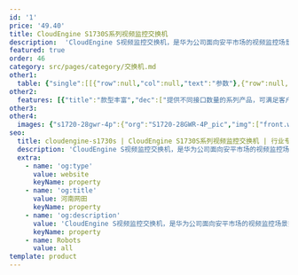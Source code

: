 ```yaml
---
id: '1'
price: '49.40'
title: CloudEngine S1730S系列视频监控交换机
description:  'CloudEngine S视频监控交换机，是华为公司面向安平市场的视频监控场景推出的全新交换机系列。'
featured: true
order: 46
category: src/pages/category/交换机.md
other1: 
  table: {"single":[[{"row":null,"col":null,"text":"参数"},{"row":null,"col":null,"text":"S1730S-L4P4T-MA\nS1730S-L8P-MA"},{"row":null,"col":null,"text":"S1730S-L16T-MA\nS1730S-L16P-MA"},{"row":null,"col":null,"text":"S1730S-L24T-MA\nS1730S-L24P-MA*"}],[{"row":null,"col":null,"text":"包转发率"},{"row":null,"col":null,"text":"12Mpps"},{"row":null,"col":null,"text":"24Mpps"},{"row":null,"col":null,"text":"36Mpps"}],[{"row":null,"col":null,"text":"交换容量"},{"row":null,"col":null,"text":"16Gbps"},{"row":null,"col":null,"text":"32Gbps"},{"row":null,"col":null,"text":"48Gbps"}],[{"row":null,"col":null,"text":"端口类型"},{"row":null,"col":null,"text":"全千兆"},{"row":null,"col":null,"text":"全千兆"},{"row":null,"col":null,"text":"全千兆"}],[{"row":null,"col":null,"text":"固定端口"},{"row":null,"col":null,"text":"8个10/100/1000BASE-T以太网端口"},{"row":null,"col":null,"text":"16个10/100/1000BASE-T以太网端口"},{"row":null,"col":null,"text":"24个10/100/1000BASE-T以太网端口"}],[{"row":null,"col":null,"text":"散热"},{"row":null,"col":null,"text":"无风扇，自然散热"},{"row":null,"col":null,"text":"无风扇，自然散热"},{"row":null,"col":null,"text":"无风扇，自然散热（*标记款型为风冷散热）"}]]}
other2:
  features: [{"title":"款型丰富","dec":["提供不同接口数量的系列产品，可满足客户不同应用场景需求。"]},{"title":"静音节能","dec":["支持端口低耗电闲置模式，大幅降低功耗；采用无风扇静音设计，降低整机功耗，同时让您免除噪音的烦扰"]},{"title":"无阻塞转发","dec":["提供二层线速交换能力，所有端口无阻塞转发"]}]
other3: 
other4:
  images: {"s1720-28gwr-4p":{"org":"S1720-28GWR-4P_pic","img":["front.webp","front_left.webp","front_right.webp","front_top.webp","rear.webp","rear_top.webp"]}}
seo:
  title: cloudengine-s1730s | CloudEngine S1730S系列视频监控交换机 | 行业专用交换机 | 园区交换机 | 交换机 | 企业网络
  description: 'CloudEngine S视频监控交换机，是华为公司面向安平市场的视频监控场景推出的全新交换机系列。'
  extra:
    - name: 'og:type'
      value: website
      keyName: property
    - name: 'og:title'
      value: 河南网田
      keyName: property
    - name: 'og:description'
      value: 'CloudEngine S视频监控交换机，是华为公司面向安平市场的视频监控场景推出的全新交换机系列。'
      keyName: property
    - name: Robots
      value: all
template: product
---
```


